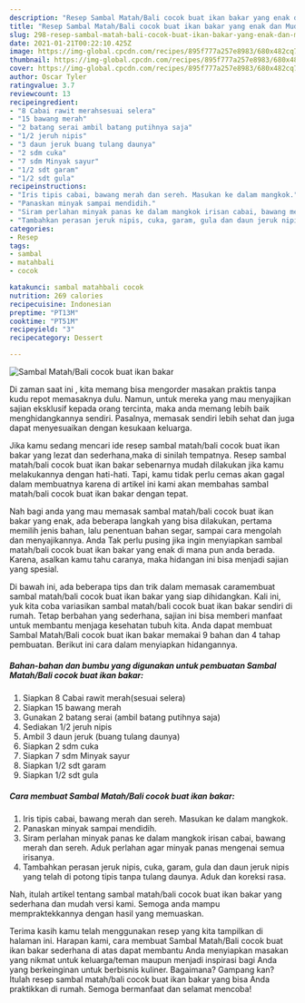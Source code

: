```yaml
---
description: "Resep Sambal Matah/Bali cocok buat ikan bakar yang enak dan Mudah Dibuat"
title: "Resep Sambal Matah/Bali cocok buat ikan bakar yang enak dan Mudah Dibuat"
slug: 298-resep-sambal-matah-bali-cocok-buat-ikan-bakar-yang-enak-dan-mudah-dibuat
date: 2021-01-21T00:22:10.425Z
image: https://img-global.cpcdn.com/recipes/895f777a257e8983/680x482cq70/sambal-matahbali-cocok-buat-ikan-bakar-foto-resep-utama.jpg
thumbnail: https://img-global.cpcdn.com/recipes/895f777a257e8983/680x482cq70/sambal-matahbali-cocok-buat-ikan-bakar-foto-resep-utama.jpg
cover: https://img-global.cpcdn.com/recipes/895f777a257e8983/680x482cq70/sambal-matahbali-cocok-buat-ikan-bakar-foto-resep-utama.jpg
author: Oscar Tyler
ratingvalue: 3.7
reviewcount: 13
recipeingredient:
- "8 Cabai rawit merahsesuai selera"
- "15 bawang merah"
- "2 batang serai ambil batang putihnya saja"
- "1/2 jeruh nipis"
- "3 daun jeruk buang tulang daunya"
- "2 sdm cuka"
- "7 sdm Minyak sayur"
- "1/2 sdt garam"
- "1/2 sdt gula"
recipeinstructions:
- "Iris tipis cabai, bawang merah dan sereh. Masukan ke dalam mangkok."
- "Panaskan minyak sampai mendidih."
- "Siram perlahan minyak panas ke dalam mangkok irisan cabai, bawang merah dan sereh. Aduk perlahan agar minyak panas mengenai semua irisanya."
- "Tambahkan perasan jeruk nipis, cuka, garam, gula dan daun jeruk nipis yang telah di potong tipis tanpa tulang daunya. Aduk dan koreksi rasa."
categories:
- Resep
tags:
- sambal
- matahbali
- cocok

katakunci: sambal matahbali cocok 
nutrition: 269 calories
recipecuisine: Indonesian
preptime: "PT13M"
cooktime: "PT51M"
recipeyield: "3"
recipecategory: Dessert

---
```



![Sambal Matah/Bali cocok buat ikan bakar](https://img-global.cpcdn.com/recipes/895f777a257e8983/680x482cq70/sambal-matahbali-cocok-buat-ikan-bakar-foto-resep-utama.jpg)

Di zaman  saat ini , kita memang bisa mengorder masakan praktis tanpa kudu repot memasaknya dulu. Namun, untuk mereka yang mau menyajikan sajian eksklusif kepada orang tercinta, maka anda memang lebih baik menghidangkannya sendiri. Pasalnya, memasak sendiri lebih sehat dan juga dapat menyesuaikan dengan kesukaan keluarga.

Jika kamu sedang mencari ide resep sambal matah/bali cocok buat ikan bakar yang lezat dan sederhana,maka di sinilah tempatnya. Resep sambal matah/bali cocok buat ikan bakar  sebenarnya mudah dilakukan jika kamu melakukannya dengan hati-hati. Tapi, kamu tidak perlu cemas akan gagal dalam membuatnya 
karena di artikel ini kami akan membahas sambal matah/bali cocok buat ikan bakar dengan tepat.  



Nah bagi anda yang mau memasak sambal matah/bali cocok buat ikan bakar yang enak, ada beberapa langkah yang bisa dilakukan, pertama memilih jenis bahan, lalu penentuan bahan segar, sampai cara mengolah dan menyajikannya. Anda Tak perlu pusing jika ingin menyiapkan sambal matah/bali cocok buat ikan bakar yang enak di mana pun anda berada. Karena, asalkan kamu  tahu caranya, maka hidangan ini bisa menjadi sajian yang spesial.

Di bawah ini, ada beberapa tips dan trik dalam memasak caramembuat sambal matah/bali cocok buat ikan bakar yang siap dihidangkan. Kali ini, yuk kita coba variasikan sambal matah/bali cocok buat ikan bakar sendiri di rumah. Tetap berbahan yang sederhana, sajian ini bisa memberi manfaat untuk membantu menjaga kesehatan tubuh kita. Anda dapat membuat Sambal Matah/Bali cocok buat ikan bakar memakai 9 bahan dan 4 tahap pembuatan. Berikut ini cara dalam menyiapkan hidangannya.

<!--inarticleads1-->

##### Bahan-bahan dan bumbu yang digunakan untuk pembuatan Sambal Matah/Bali cocok buat ikan bakar:

1. Siapkan 8 Cabai rawit merah(sesuai selera)
1. Siapkan 15 bawang merah
1. Gunakan 2 batang serai (ambil batang putihnya saja)
1. Sediakan 1/2 jeruh nipis
1. Ambil 3 daun jeruk (buang tulang daunya)
1. Siapkan 2 sdm cuka
1. Siapkan 7 sdm Minyak sayur
1. Siapkan 1/2 sdt garam
1. Siapkan 1/2 sdt gula




<!--inarticleads2-->

##### Cara membuat Sambal Matah/Bali cocok buat ikan bakar:

1. Iris tipis cabai, bawang merah dan sereh. Masukan ke dalam mangkok.
1. Panaskan minyak sampai mendidih.
1. Siram perlahan minyak panas ke dalam mangkok irisan cabai, bawang merah dan sereh. Aduk perlahan agar minyak panas mengenai semua irisanya.
1. Tambahkan perasan jeruk nipis, cuka, garam, gula dan daun jeruk nipis yang telah di potong tipis tanpa tulang daunya. Aduk dan koreksi rasa.




Nah, itulah artikel tentang  sambal matah/bali cocok buat ikan bakar  yang sederhana dan mudah versi kami. Semoga anda mampu mempraktekkannya dengan hasil yang memuaskan. 

Terima kasih kamu telah menggunakan resep yang kita tampilkan di halaman ini. Harapan kami, cara membuat  Sambal Matah/Bali cocok buat ikan bakar sederhana di atas dapat membantu Anda menyiapkan masakan yang nikmat untuk keluarga/teman maupun menjadi inspirasi bagi Anda yang berkeinginan untuk berbisnis kuliner. Bagaimana? Gampang kan? Itulah resep sambal matah/bali cocok buat ikan bakar yang bisa Anda praktikkan di rumah. Semoga bermanfaat dan selamat mencoba!

